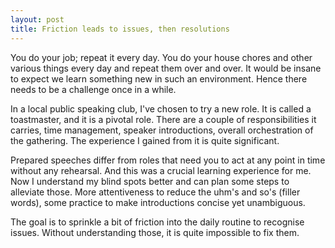 ```yaml
---
layout: post
title: Friction leads to issues, then resolutions
---
```


You do your job; repeat it every day. You do your house chores and other 
various things every day and repeat them over and over. It would be insane 
to expect we learn something new in such an environment. Hence there needs 
to be a challenge once in a while.

In a local public speaking club, I've chosen to try a new role. It is called 
a toastmaster, and it is a pivotal role. There are a couple of responsibilities 
it carries, time management, speaker introductions, overall orchestration of 
the gathering. The experience I gained from it is quite significant.

Prepared speeches differ from roles that need you to act at any point in time 
without any rehearsal. And this was a crucial learning experience for me. Now 
I understand my blind spots better and can plan some steps to alleviate those. 
More attentiveness to reduce the uhm's and so's (filler words), some practice 
to make introductions concise yet unambiguous.

The goal is to sprinkle a bit of friction into the daily routine to recognise 
issues. Without understanding those, it is quite impossible to fix them.
